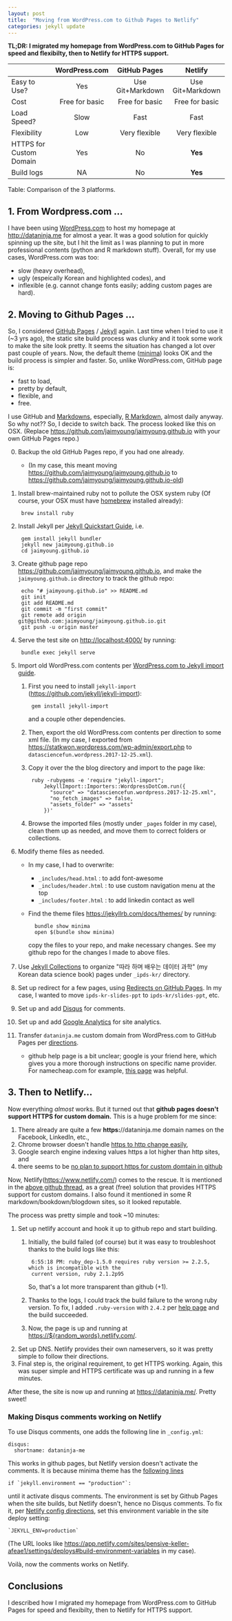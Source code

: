 ```yaml
---
layout: post
title:  "Moving from WordPress.com to Github Pages to Netlify"
categories: jekyll update
---
```

**TL;DR: I migrated my homepage from
WordPress.com to GitHub Pages for speed and flexibilty,
then to Netlify for HTTPS support.**

| | WordPress.com | GitHub Pages | Netlify |
|-|:-------------:|:-------------:|:-----:|
| Easy to Use? | Yes | Use Git+Markdown | Use Git+Markdown |
| Cost | Free for basic | Free for basic | Free for basic |
| Load Speed? | Slow | Fast| Fast |
| Flexibility | Low | Very flexible | Very flexible |
| HTTPS for Custom Domain | Yes | No | **Yes** |
| Build logs | NA | No | **Yes** |

Table: Comparison of the 3 platforms.


## 1. From Wordpress.com ...

I have been using [WordPress.com](https://wordpress.com) to host my homepage at
<http://dataninja.me> for almost a year.
It was a good solution for quickly spinning up the site, but
I hit the limit as I was planning to put in more professional contents (python and R markdown stuff).
Overall, for my use cases, WordPress.com was too:
- slow (heavy overhead), 
- ugly (espeically Korean and highlighted codes), and
- inflexible (e.g. cannot change fonts easily; adding custom pages are hard).



## 2. Moving to Github Pages ...

So, I considered [GitHub Pages](https://pages.github.com/) / [Jekyll](https://jekyllrb.com/) again.
Last time when I tried to use it (~3 yrs ago),
the static site build process was clunky and it took some work to make the site look pretty.
It seems the situation has changed a lot over past couple of years.
Now, the default theme ([minima](https://github.com/jekyll/minima))
looks OK and the build process is simpler and faster.
So, unlike WordPress.com, GitHub page is:
- fast to load,
- pretty by default,
- flexible, and
- free.

I use GitHub and [Markdowns](https://daringfireball.net/projects/markdown/syntax),
especially, [R Markdown](http://rmarkdown.rstudio.com/),
almost daily anyway. So why not??
So, I decide to switch back.
The process looked like this on OSX.
(Replace <https://github.com/jaimyoung/jaimyoung.github.io> with your own GitHub Pages repo.)

0. Backup the old GitHub Pages repo, if you had one already. 
    - (In my case, this meant
        moving <https://github.com/jaimyoung/jaimyoung.github.io> to 
        <https://github.com/jaimyoung/jaimyoung.github.io-old>)

1. Install brew-maintained ruby not to pollute the OSX system ruby
(Of course, your OSX must have [homebrew](https://brew.sh/) installed already):

        brew install ruby

2. Install Jekyll per [Jekyll Quickstart Guide](https://jekyllrb.com/docs/quickstart/), i.e.

        gem install jekyll bundler
        jekyll new jaimyoung.github.io
        cd jaimyoung.github.io

4. Create github page repo
    <https://github.com/jaimyoung/jaimyoung.github.io>, and
    make the `jaimyoung.github.io` directory to track the github repo:

        echo "# jaimyoung.github.io" >> README.md
        git init
        git add README.md
        git commit -m "first commit"
        git remote add origin git@github.com:jaimyoung/jaimyoung.github.io.git
        git push -u origin master

7. Serve the test site on <http://localhost:4000/> by running:

        bundle exec jekyll serve


6. Import old WordPress.com contents per [WordPress.com to Jekyll import guide](http://import.jekyllrb.com/docs/wordpressdotcom/).
    1. First you need to install `jekyll-import` (<https://github.com/jekyll/jekyll-import>):

            gem install jekyll-import

        and a couple other dependencies.
    2. Then, export the old WordPress.com contents per direction to some xml file.
        (In my case, I exported from <https://statkwon.wordpress.com/wp-admin/export.php>
        to `datasciencefun.wordpress.2017-12-25.xml`).
    3. Copy it over the the blog directory and
        import to the page like:

            ruby -rubygems -e 'require "jekyll-import";
                JekyllImport::Importers::WordpressDotCom.run({
                  "source" => "datasciencefun.wordpress.2017-12-25.xml",
                  "no_fetch_images" => false,
                  "assets_folder" => "assets"
                })'

    4. Browse the imported files (mostly under `_pages` folder in my case),
        clean them up as needed,
        and move them to correct folders or collections.


8. Modify theme files as needed.
    - In my case, I had to overwrite:
        - `_includes/head.html` : to add font-awesome
        - `_includes/header.html` : to use custom navigation menu at the top
        - `_includes/footer.html` : to add linkedin contact as well
    
    - Find the theme files <https://jekyllrb.com/docs/themes/> by running:

            bundle show minima
            open $(bundle show minima)

        copy the files to your repo, and make necessary changes.
        See my github repo for the changes I made to above files.

0. Use [Jekyll Collections](https://jekyllrb.com/docs/collections/)
    to organize "따라 하며 배우는 데이터 과학" (my Korean data science book)
    pages under
    `_ipds-kr/` directory.

0. Set up redirect for a few pages,
    using [Redirects on GitHub Pages](https://help.github.com/articles/redirects-on-github-pages/).
    In my case, I wanted to move `ipds-kr-slides-ppt` to `ipds-kr/slides-ppt`, etc.


0. Set up and add [Disqus](https://disqus.com/) for comments.

0. Set up and add [Google Analytics](https://analytics.google.com) for site analytics.

0. Transfer `dataninja.me` custom domain from WordPress.com to
    GitHub Pages per [directions](https://help.github.com/articles/setting-up-an-apex-domain/).
    - github help page is a bit unclear; google is your friend here, which gives you
        a more thorough instructions on specific name provider.
        For namecheap.com for example, [this page](https://www.namecheap.com/support/knowledgebase/article.aspx/9645/2208/how-do-i-link-my-domain-to-github-pages) was helpful.


## 3. Then to Netlify...

Now everything *almost* works.
But it turned out that **github pages doesn't support HTTPS for custom domain.**
This is a huge problem for me since:

1. There already are quite a few
    **https:**//dataninja.me domain names on the Facebook, LinkedIn, etc.,
1. Chrome browser doesn't handle [https to http change easily](https://superuser.com/questions/565409/chrome-how-to-stop-redirect-from-http-to-https),
1. Google search engine indexing values https a lot higher than http sites, and
1. there seems to be [no plan to support https for custom domtain in github](https://github.com/isaacs/github/issues/156)

Now, Netlify(<https://www.netlify.com/>) comes to the rescue.
It is mentioned in the [above github thread](https://github.com/isaacs/github/issues/156),
as a great (free) solution that provides HTTPS support for custom domains.
I also found it mentioned in some R markdown/bookdown/blogdown sites, so it looked reputable.

The process was pretty simple and took ~10 minutes:
1. Set up netlify account and hook it up to github repo and start building.
    1. Initially, the build failed (of course) but it was easy to troubleshoot 
        thanks to the build logs like this:

            6:55:18 PM: ruby_dep-1.5.0 requires ruby version >= 2.2.5, which is incompatible with the
            current version, ruby 2.1.2p95

        So, that's a lot more transparent than github (+1).
    1. Thanks to the logs, I could track the build failure to the wrong ruby version.
    To fix, I added `.ruby-version` with `2.4.2` per [help page](https://www.netlify.com/blog/2016/10/18/how-our-build-bots-build-sites/)
    and the build succeeded.
    1. Now, the page is up and running at <https://${random_words}.netlify.com/>.
2. Set up DNS.
    Netlify provides their own nameservers, so it was pretty simple to follow their
    directions.
3. Final step is, the original requirement, to get HTTPS working.
    Again, this was super simple and HTTPS certificate was up and running in a few minutes.

After these, the site is now up and running at <https://dataninja.me/>.
Pretty sweet!

### Making Disqus comments working on Netlify
To use Disqus comments, one adds the following line in `_config.yml`:

    disqus:
      shortname: dataninja-me

This works in github pages, but Netlify version doesn't activate the comments.
It is because minima theme has the [following lines](https://github.com/jekyll/minima/blob/master/_includes/disqus_comments.html)

    if `jekyll.environment == "production"`:

until it activate disqus comments. 
The environment is set by Github Pages when the site builds,
but Netlify doesn't, hence no Disqus comments.
To fix it, per [Netlify config directions](https://jekyllrb.com/docs/configuration/),
set this environment variable in the site deploy setting:

    `JEKYLL_ENV=production`

(The URL looks like <https://app.netlify.com/sites/pensive-keller-afeae1/settings/deploys#build-environment-variables> in my case). 

Voilà, now the comments works on Netlify.

## Conclusions
I described how I migrated my homepage from
WordPress.com to GitHub Pages for speed and flexibilty,
then to Netlify for HTTPS support.
